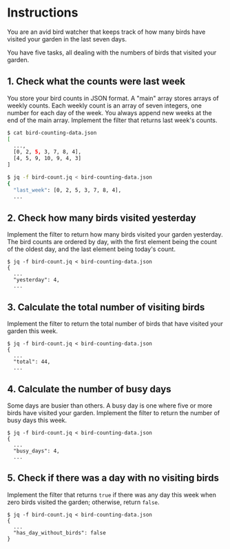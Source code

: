 # Instructions

You are an avid bird watcher that keeps track of how many birds have visited your garden in the last seven days.

You have five tasks, all dealing with the numbers of birds that visited your garden.

## 1. Check what the counts were last week

You store your bird counts in JSON format.
A "main" array stores arrays of weekly counts.
Each weekly count is an array of seven integers, one number for each day of the week.
You always append new weeks at the end of the main array.
Implement the filter that returns last week's counts.

```sh
$ cat bird-counting-data.json
[
  ...,
  [0, 2, 5, 3, 7, 8, 4],
  [4, 5, 9, 10, 9, 4, 3]
]

$ jq -f bird-count.jq < bird-counting-data.json
{
  "last_week": [0, 2, 5, 3, 7, 8, 4],
  ...
```

## 2. Check how many birds visited yesterday

Implement the filter to return how many birds visited your garden yesterday.
The bird counts are ordered by day, with the first element being the count of the oldest day, and the last element being today's count.

```jq
$ jq -f bird-count.jq < bird-counting-data.json
{
  ...
  "yesterday": 4,
  ...
```

## 3. Calculate the total number of visiting birds

Implement the filter to return the total number of birds that have visited your garden this week.

```jq
$ jq -f bird-count.jq < bird-counting-data.json
{
  ...
  "total": 44,
  ...
```

## 4. Calculate the number of busy days

Some days are busier than others.
A busy day is one where five or more birds have visited your garden.
Implement the filter to return the number of busy days this week.

```jq
$ jq -f bird-count.jq < bird-counting-data.json
{
  ...
  "busy_days": 4,
  ...
```

## 5. Check if there was a day with no visiting birds

Implement the filter that returns `true` if there was any day this week when zero birds visited the garden; otherwise, return `false`.

```jq
$ jq -f bird-count.jq < bird-counting-data.json
{
  ...
  "has_day_without_birds": false
}
```
